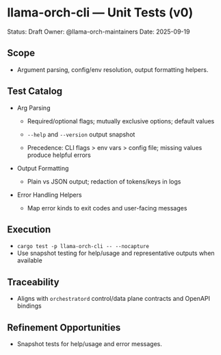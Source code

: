 # llama-orch-cli — Unit Tests (v0)

Status: Draft
Owner: @llama-orch-maintainers
Date: 2025-09-19

## Scope

- Argument parsing, config/env resolution, output formatting helpers.

## Test Catalog

- Arg Parsing
  - Required/optional flags; mutually exclusive options; default values
  - `--help` and `--version` output snapshot

  - Precedence: CLI flags > env vars > config file; missing values produce helpful errors

- Output Formatting
  - Plain vs JSON output; redaction of tokens/keys in logs

- Error Handling Helpers
  - Map error kinds to exit codes and user-facing messages

## Execution

- `cargo test -p llama-orch-cli -- --nocapture`
- Use snapshot testing for help/usage and representative outputs when available

## Traceability

- Aligns with `orchestratord` control/data plane contracts and OpenAPI bindings

## Refinement Opportunities

- Snapshot tests for help/usage and error messages.
